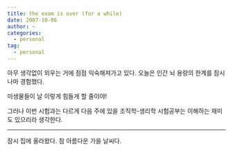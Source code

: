 ```yaml
---
title: the exam is over (for a while)
date: 2007-10-06
author: ~
categories:
  - personal
tag:
  - personal
---
```




아무 생각없이 외우는 거에 점점 익숙해져가고 있다. 오늘은 인간 뇌 용량의 한계를 잠시나마 경험했다.

미생물들이 날 이렇게 힘들게 할 줄이야!

그러나 이번 시험과는 다르게 다음 주에 있을 조직학-생리학 시험공부는 이해하는 재미도 있으리라 생각한다.

---

잠시 집에 올라왔다. 참 아름다운 가을 날씨다.


 






